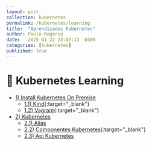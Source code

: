 ```yaml
---
layout: post
collection: kubernetes
permalink: /kubernetes/learning
title:  "Aprendizados Kubernetes"
author: Paulo Rogério
date:   2025-01-22 23:07:13 -0300
categories: [kubernetes]
published: true
---
```


# 🚀 Kubernetes Learning

- [1) Install Kubernetes On Premise]()
  - [1.1) Kind](https://paulo-rogerio.github.io/kubernetes/provisioner-kubernetes-kind){:target="_blank"}
  - [1.2) Vagrant](https://paulo-rogerio.github.io/kubernetes/provisioner-kubernetes-vagrant){:target="_blank"}
- [2) Kubernetes]()
  - [2.1) Alias]()
  - [2.2) Componentes Kubernetes](https://paulo-rogerio.github.io/kubernetes/componentes){:target="_blank"}
  - [2.3) Api Kubernetes]()
